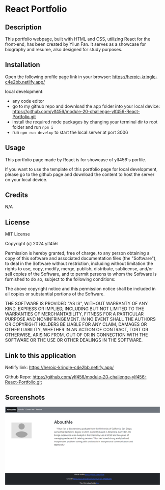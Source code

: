 # React Portfolio

## Description

This portfolio webpage, built with HTML and CSS, utilizing React for the front-end, has been created by Yilun Fan. It serves as a showcase for biography and resume, also designed for study purposes.

## Installation

Open the following profile page link in your browser: https://heroic-kringle-c4e2bb.netlify.app/

local development: 
- any code editor
- go to my github repo and download the app folder into your local device: https://github.com/ylf456/module-20-challenge-ylf456-React-Portfolio.git
- install the required node packages by changing your terminal dir to root folder and run `npm i`
- run `npm run develop` to start the local server at port 3006

## Usage

This portfolio page made by React is for showcase of ylf456's porfile. 

If you want to use the template of this portfolio page for local development, please go to the github page and download the content to host the server on your local device.

## Credits

N/A

## License

MIT License

Copyright (c) 2024 ylf456

Permission is hereby granted, free of charge, to any person obtaining a copy
of this software and associated documentation files (the "Software"), to deal
in the Software without restriction, including without limitation the rights
to use, copy, modify, merge, publish, distribute, sublicense, and/or sell
copies of the Software, and to permit persons to whom the Software is
furnished to do so, subject to the following conditions:

The above copyright notice and this permission notice shall be included in all
copies or substantial portions of the Software.

THE SOFTWARE IS PROVIDED "AS IS", WITHOUT WARRANTY OF ANY KIND, EXPRESS OR
IMPLIED, INCLUDING BUT NOT LIMITED TO THE WARRANTIES OF MERCHANTABILITY,
FITNESS FOR A PARTICULAR PURPOSE AND NONINFRINGEMENT. IN NO EVENT SHALL THE
AUTHORS OR COPYRIGHT HOLDERS BE LIABLE FOR ANY CLAIM, DAMAGES OR OTHER
LIABILITY, WHETHER IN AN ACTION OF CONTRACT, TORT OR OTHERWISE, ARISING FROM,
OUT OF OR IN CONNECTION WITH THE SOFTWARE OR THE USE OR OTHER DEALINGS IN THE
SOFTWARE.

## Link to this application

Netlify link: https://heroic-kringle-c4e2bb.netlify.app/

Github Repo: https://github.com/ylf456/module-20-challenge-ylf456-React-Portfolio.git

## Screenshots

![A picture of home page (about me page)](./public/assets/images/screenshot.png)